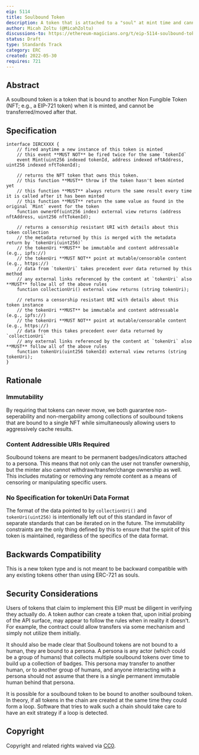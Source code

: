 ```yaml
---
eip: 5114
title: Soulbound Token
description: A token that is attached to a "soul" at mint time and cannot be transferred after that.
author: Micah Zoltu (@MicahZoltu)
discussions-to: https://ethereum-magicians.org/t/eip-5114-soulbound-token/9417
status: Draft
type: Standards Track
category: ERC
created: 2022-05-30
requires: 721
---
```


## Abstract
A soulbound token is a token that is bound to another Non Fungible Token (NFT; e.g., a EIP-721 token) when it is minted, and cannot be transferred/moved after that.

## Specification
```solidity
interface IERCXXXX {
	// fired anytime a new instance of this token is minted
	// this event **MUST NOT** be fired twice for the same `tokenId`
	event Mint(uint256 indexed tokenId, address indexed nftAddress, uint256 indexed nftTokenId);

	// returns the NFT token that owns this token.
	// this function **MUST** throw if the token hasn't been minted yet
	// this function **MUST** always return the same result every time it is called after it has been minted
	// this function **MUST** return the same value as found in the original `Mint` event for the token
	function ownerOf(uint256 index) external view returns (address nftAddress, uint256 nftTokenId);
	
	// returns a censorship resistant URI with details about this token collection
	// the metadata returned by this is merged with the metadata return by `tokenUri(uint256)`
	// the tokenUri **MUST** be immutable and content addressable (e.g., ipfs://)
	// the tokenUri **MUST NOT** point at mutable/censorable content (e.g., https://)
	// data from `tokenUri` takes precedent over data returned by this method
	// any external links referenced by the content at `tokenUri` also **MUST** follow all of the above rules
	function collectionUri() external view returns (string tokenUri);
	
	// returns a censorship resistant URI with details about this token instance
	// the tokenUri **MUST** be immutable and content addressable (e.g., ipfs://)
	// the tokenUri **MUST NOT** point at mutable/censorable content (e.g., https://)
	// data from this takes precedent over data returned by `collectionUri`
	// any external links referenced by the content at `tokenUri` also **MUST** follow all of the above rules
	function tokenUri(uint256 tokenId) external view returns (string tokenUri);
}
```

## Rationale
### Immutability
By requiring that tokens can never move, we both guarantee non-seperability and non-mergability among collections of soulbound tokens that are bound to a single NFT while simultaneously allowing users to aggressively cache results.
### Content Addressible URIs Required
Soulbound tokens are meant to be permanent badges/indicators attached to a persona.  This means that not only can the user not transfer ownership, but the minter also cannot withdraw/transfer/change ownership as well.  This includes mutating or removing any remote content as a means of censoring or manipulating specific users.
### No Specification for tokenUri Data Format
The format of the data pointed to by `collectionUri()` and `tokenUri(uint256)` is intentionally left out of this standard in favor of separate standards that can be iterated on in the future.  The immutability constraints are the only thing defined by this to ensure that the spirit of this token is maintained, regardless of the specifics of the data format.

## Backwards Compatibility
This is a new token type and is not meant to be backward compatible with any existing tokens other than using ERC-721 as souls.

## Security Considerations
Users of tokens that claim to implement this EIP must be diligent in verifying they actually do.  A token author can create a token that, upon initial probing of the API surface, may appear to follow the rules when in reality it doesn't.  For example, the contract could allow transfers via some mechanism and simply not utilize them initially.

It should also be made clear that Soulbound tokens are not bound to a human, they are bound to a persona.  A persona is any actor (which could be a group of humans) that collects multiple soulbound tokens over time to build up a collection of badges.  This persona may transfer to another human, or to another group of humans, and anyone interacting with a persona should not assume that there is a single permanent immutable human behind that persona.

It is possible for a soulbound token to be bound to another soulbound token.  In theory, if all tokens in the chain are created at the same time they could form a loop.  Software that tries to walk such a chain should take care to have an exit strategy if a loop is detected.

## Copyright
Copyright and related rights waived via [CC0](../LICENSE.md).
